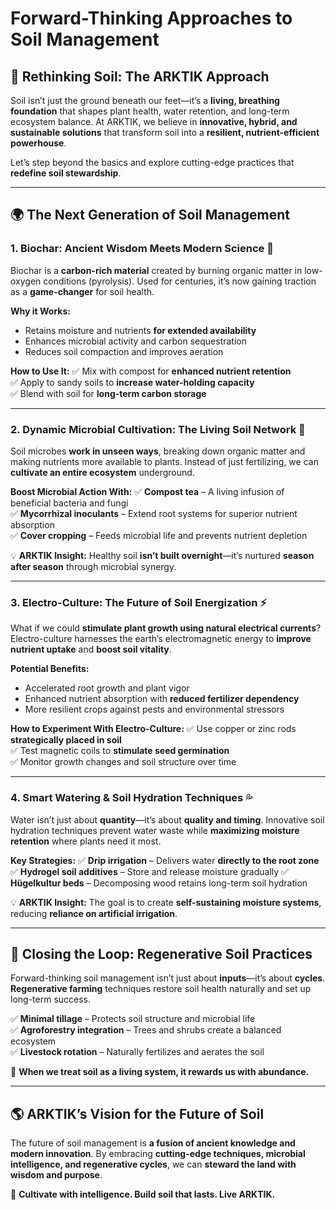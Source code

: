 # Forward-Thinking Approaches to Soil Management

## 🌱 Rethinking Soil: The ARKTIK Approach

Soil isn’t just the ground beneath our feet—it’s a **living, breathing foundation** that shapes plant health, water retention, and long-term ecosystem balance. At ARKTIK, we believe in **innovative, hybrid, and sustainable solutions** that transform soil into a **resilient, nutrient-efficient powerhouse**.

Let’s step beyond the basics and explore cutting-edge practices that **redefine soil stewardship**.

---

## **🌍 The Next Generation of Soil Management**

### **1. Biochar: Ancient Wisdom Meets Modern Science** 🔬
Biochar is a **carbon-rich material** created by burning organic matter in low-oxygen conditions (pyrolysis). Used for centuries, it’s now gaining traction as a **game-changer** for soil health.

**Why it Works:**
- Retains moisture and nutrients **for extended availability**
- Enhances microbial activity and carbon sequestration
- Reduces soil compaction and improves aeration

**How to Use It:**
✅ Mix with compost for **enhanced nutrient retention**  
✅ Apply to sandy soils to **increase water-holding capacity**  
✅ Blend with soil for **long-term carbon storage**

---

### **2. Dynamic Microbial Cultivation: The Living Soil Network** 🦠
Soil microbes **work in unseen ways**, breaking down organic matter and making nutrients more available to plants. Instead of just fertilizing, we can **cultivate an entire ecosystem** underground.

**Boost Microbial Action With:**
✅ **Compost tea** – A living infusion of beneficial bacteria and fungi  
✅ **Mycorrhizal inoculants** – Extend root systems for superior nutrient absorption  
✅ **Cover cropping** – Feeds microbial life and prevents nutrient depletion  

💡 **ARKTIK Insight:** Healthy soil **isn’t built overnight**—it’s nurtured **season after season** through microbial synergy.

---

### **3. Electro-Culture: The Future of Soil Energization** ⚡
What if we could **stimulate plant growth using natural electrical currents**? Electro-culture harnesses the earth’s electromagnetic energy to **improve nutrient uptake** and **boost soil vitality**.

**Potential Benefits:**
- Accelerated root growth and plant vigor
- Enhanced nutrient absorption with **reduced fertilizer dependency**
- More resilient crops against pests and environmental stressors

**How to Experiment With Electro-Culture:**
✅ Use copper or zinc rods **strategically placed in soil**  
✅ Test magnetic coils to **stimulate seed germination**  
✅ Monitor growth changes and soil structure over time

---

### **4. Smart Watering & Soil Hydration Techniques** 💦
Water isn’t just about **quantity**—it’s about **quality and timing**. Innovative soil hydration techniques prevent water waste while **maximizing moisture retention** where plants need it most.

**Key Strategies:**
✅ **Drip irrigation** – Delivers water **directly to the root zone**
✅ **Hydrogel soil additives** – Store and release moisture gradually
✅ **Hügelkultur beds** – Decomposing wood retains long-term soil hydration

💡 **ARKTIK Insight:** The goal is to create **self-sustaining moisture systems**, reducing **reliance on artificial irrigation**.

---

## **🔄 Closing the Loop: Regenerative Soil Practices**

Forward-thinking soil management isn’t just about **inputs**—it’s about **cycles**. **Regenerative farming** techniques restore soil health naturally and set up long-term success.

✅ **Minimal tillage** – Protects soil structure and microbial life  
✅ **Agroforestry integration** – Trees and shrubs create a balanced ecosystem  
✅ **Livestock rotation** – Naturally fertilizes and aerates the soil  

🌿 **When we treat soil as a living system, it rewards us with abundance.**

---

## 🌎 **ARKTIK’s Vision for the Future of Soil**
The future of soil management is **a fusion of ancient knowledge and modern innovation**. By embracing **cutting-edge techniques, microbial intelligence, and regenerative cycles**, we can **steward the land with wisdom and purpose**.

🌱 **Cultivate with intelligence. Build soil that lasts. Live ARKTIK.**


